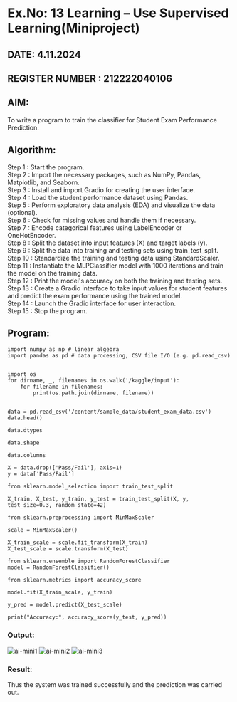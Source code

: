 # Ex.No: 13 Learning – Use Supervised Learning(Miniproject)
## DATE: 4.11.2024
## REGISTER NUMBER : 212222040106
## AIM: 
To write a program to train the classifier for Student Exam Performance Prediction.
##  Algorithm:
Step 1 : Start the program.<br>
Step 2 : Import the necessary packages, such as NumPy, Pandas, Matplotlib, and Seaborn.<br>
Step 3 : Install and import Gradio for creating the user interface.<br>
Step 4 : Load the student performance dataset using Pandas.<br>
Step 5 : Perform exploratory data analysis (EDA) and visualize the data (optional).<br>
Step 6 : Check for missing values and handle them if necessary.<br>
Step 7 : Encode categorical features using LabelEncoder or OneHotEncoder.<br>
Step 8 : Split the dataset into input features (X) and target labels (y).<br>
Step 9 : Split the data into training and testing sets using train_test_split.<br>
Step 10 : Standardize the training and testing data using StandardScaler.<br>
Step 11 : Instantiate the MLPClassifier model with 1000 iterations and train the model on the training data.<br>
Step 12 : Print the model's accuracy on both the training and testing sets.<br>
Step 13 : Create a Gradio interface to take input values for student features and predict the exam performance using the trained model.<br>
Step 14 : Launch the Gradio interface for user interaction.<br>
Step 15 : Stop the program.<br>

## Program:
```
import numpy as np # linear algebra
import pandas as pd # data processing, CSV file I/O (e.g. pd.read_csv)


import os
for dirname, _, filenames in os.walk('/kaggle/input'):
    for filename in filenames:
        print(os.path.join(dirname, filename))


data = pd.read_csv('/content/sample_data/student_exam_data.csv')
data.head()

data.dtypes

data.shape

data.columns

X = data.drop(['Pass/Fail'], axis=1)
y = data['Pass/Fail']

from sklearn.model_selection import train_test_split

X_train, X_test, y_train, y_test = train_test_split(X, y, test_size=0.3, random_state=42)

from sklearn.preprocessing import MinMaxScaler

scale = MinMaxScaler()

X_train_scale = scale.fit_transform(X_train)
X_test_scale = scale.transform(X_test)

from sklearn.ensemble import RandomForestClassifier
model = RandomForestClassifier()

from sklearn.metrics import accuracy_score

model.fit(X_train_scale, y_train)

y_pred = model.predict(X_test_scale)

print("Accuracy:", accuracy_score(y_test, y_pred))
```

### Output:

![ai-mini1](https://github.com/user-attachments/assets/16d96d93-4601-44d9-869a-db087fb9acd3)
![ai-mini2](https://github.com/user-attachments/assets/66a743a2-5e4c-4b1d-a6ee-c7145900df07)
![ai-mini3](https://github.com/user-attachments/assets/2faf6265-919b-4196-aaa0-f2aa2cbabd62)




### Result:
Thus the system was trained successfully and the prediction was carried out.

